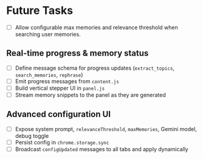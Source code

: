 # Future Tasks

- [ ] Allow configurable max memories and relevance threshold when searching user memories.

## Real-time progress & memory status

- [ ] Define message schema for progress updates (`extract_topics`, `search_memories`, `rephrase`)
- [ ] Emit progress messages from `content.js`
- [ ] Build vertical stepper UI in `panel.js`
- [ ] Stream memory snippets to the panel as they are generated

## Advanced configuration UI

- [ ] Expose system prompt, `relevanceThreshold`, `maxMemories`, Gemini model, debug toggle
- [ ] Persist config in `chrome.storage.sync`
- [ ] Broadcast `configUpdated` messages to all tabs and apply dynamically
